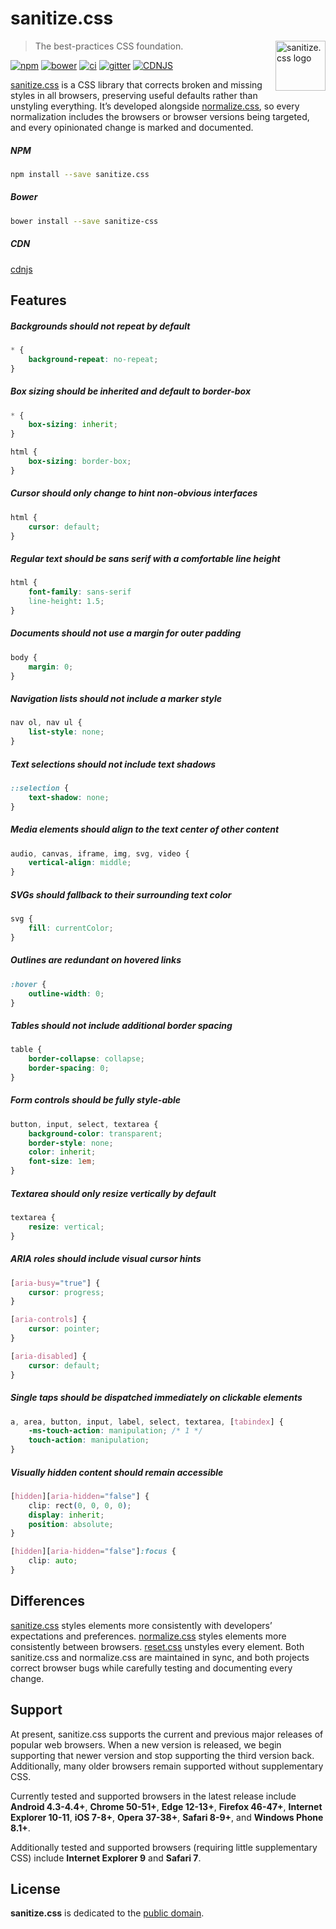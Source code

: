 # sanitize.css

<a href="https://github.com/jonathantneal/sanitize.css"><img src="https://jonathantneal.github.io/sanitize.css/logo.svg" alt="sanitize.css logo" width="80" height="80" align="right"></a>

> The best-practices CSS foundation.

[![npm][npm-image]][npm-url] [![bower][bower-image]][bower-url]
[![ci][ci-image]][ci-url] [![gitter][gitter-image]][gitter-url]
[![CDNJS][cdnjs-image]][cdnjs-url]

[sanitize.css] is a CSS library that corrects broken and missing styles in all
browsers, preserving useful defaults rather than unstyling everything. It’s
developed alongside [normalize.css], so every normalization includes the
browsers or browser versions being targeted, and every opinionated change is
marked and documented.

##### NPM

```sh
npm install --save sanitize.css
```

##### Bower

```sh
bower install --save sanitize-css
```

##### CDN

[cdnjs](https://cdnjs.com/libraries/10up-sanitize.css)

## Features

##### Backgrounds should not repeat by default

```css
* {
	background-repeat: no-repeat;
}
```

##### Box sizing should be inherited and default to border-box

```css
* {
	box-sizing: inherit;
}

html {
	box-sizing: border-box;
}
```

##### Cursor should only change to hint non-obvious interfaces

```css
html {
	cursor: default;
}
```

##### Regular text should be sans serif with a comfortable line height

```css
html {
	font-family: sans-serif
	line-height: 1.5;
}
```

##### Documents should not use a margin for outer padding

```css
body {
	margin: 0;
}
```

##### Navigation lists should not include a marker style

```css
nav ol, nav ul {
	list-style: none;
}
```

##### Text selections should not include text shadows

```css
::selection {
	text-shadow: none;
}
```

##### Media elements should align to the text center of other content

```css
audio, canvas, iframe, img, svg, video {
	vertical-align: middle;
}
```

##### SVGs should fallback to their surrounding text color

```css
svg {
	fill: currentColor;
}
```

##### Outlines are redundant on hovered links

```css
:hover {
	outline-width: 0;
}
```

##### Tables should not include additional border spacing

```css
table {
	border-collapse: collapse;
	border-spacing: 0;
}
```

##### Form controls should be fully style-able

```css
button, input, select, textarea {
	background-color: transparent;
	border-style: none;
	color: inherit;
	font-size: 1em;
}
```

##### Textarea should only resize vertically by default

```css
textarea {
	resize: vertical;
}
```

##### ARIA roles should include visual cursor hints

```css
[aria-busy="true"] {
	cursor: progress;
}

[aria-controls] {
	cursor: pointer;
}

[aria-disabled] {
	cursor: default;
}
```

##### Single taps should be dispatched immediately on clickable elements

```css
a, area, button, input, label, select, textarea, [tabindex] {
	-ms-touch-action: manipulation; /* 1 */
	touch-action: manipulation;
}
```

##### Visually hidden content should remain accessible

```css
[hidden][aria-hidden="false"] {
	clip: rect(0, 0, 0, 0);
	display: inherit;
	position: absolute;
}

[hidden][aria-hidden="false"]:focus {
	clip: auto;
}
```

## Differences

[sanitize.css] styles elements more consistently with developers’ expectations
and preferences. [normalize.css] styles elements more consistently between
browsers. [reset.css] unstyles every element. Both sanitize.css and
normalize.css are maintained in sync, and both projects correct browser bugs
while carefully testing and documenting every change.

## Support

At present, sanitize.css supports the current and previous major releases of
popular web browsers. When a new version is released, we begin supporting that
newer version and stop supporting the third version back. Additionally, many
older browsers remain supported without supplementary CSS.

Currently tested and supported browsers in the latest release include
**Android 4.3-4.4+**, **Chrome 50-51+**, **Edge 12-13+**, **Firefox 46-47+**,
**Internet Explorer 10-11**, **iOS 7-8+**, **Opera 37-38+**, **Safari 8-9+**,
and **Windows Phone 8.1+**.

Additionally tested and supported browsers (requiring little supplementary CSS)
include **Internet Explorer 9** and **Safari 7**.

## License

**sanitize.css** is dedicated to the [public domain](LICENSE.md).

[bower-image]:  https://img.shields.io/bower/v/sanitize-css.svg?style=flat-square
[bower-url]:    https://libraries.io/bower/sanitize-css
[ci-image]:     https://img.shields.io/travis/jonathantneal/sanitize.css.svg?style=flat-square
[ci-url]:       https://travis-ci.org/jonathantneal/sanitize.css
[gitter-image]: https://img.shields.io/gitter/room/jonathantneal/sanitize.css.svg?style=flat-square
[gitter-url]:   https://gitter.im/jonathantneal/sanitize.css
[npm-image]:    https://img.shields.io/npm/v/sanitize.css.svg?style=flat-square
[npm-url]:      https://www.npmjs.com/package/sanitize.css

[normalize.css]: https://github.com/necolas/normalize.css
[reset.css]:     http://meyerweb.com/eric/tools/css/reset/
[sanitize.css]:  https://github.com/jonathantneal/sanitize.css
[cdnjs-image]:   https://img.shields.io/cdnjs/v/10up-sanitize.css.svg?style=flat-square
[cdnjs-url]:     https://cdnjs.com/libraries/10up-sanitize.css

